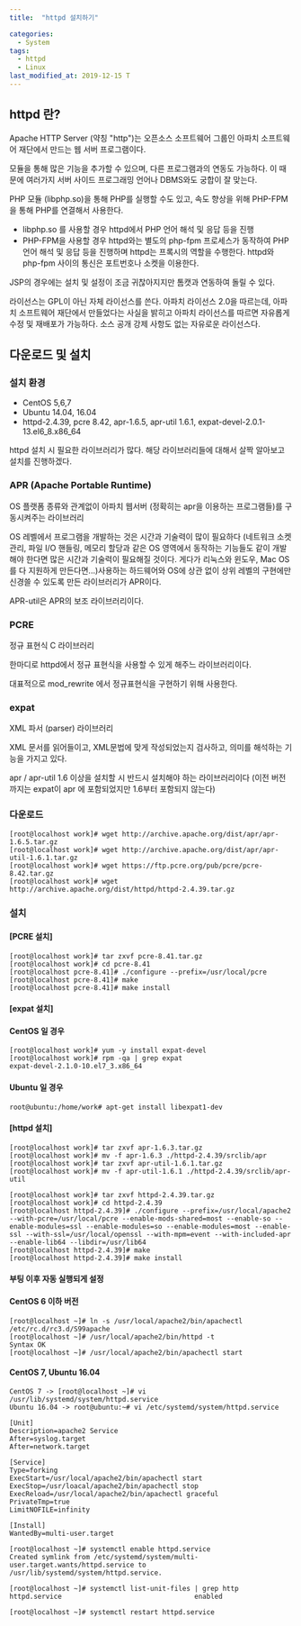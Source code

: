 ```yaml
---
title:  "httpd 설치하기"

categories:
  - System
tags:
  - httpd
  - Linux
last_modified_at: 2019-12-15 T
---
```


## httpd 란?

Apache HTTP Server (약칭 "http")는 오픈소스 소프트웨어 그룹인 아파치 소프트웨어 재단에서 만드는 웹 서버 프로그램이다.

모듈을 통해 많은 기능을 추가할 수 있으며, 다른 프로그램과의 연동도 가능하다. 이 때문에 여러가지 서버 사이드 프로그래밍 언어나 DBMS와도 궁합이 잘 맞는다.

PHP 모듈 (libphp.so)을 통해 PHP를 실행할 수도 있고, 속도 향상을 위해 PHP-FPM을 통해 PHP를 연결해서 사용한다.
- libphp.so 를 사용할 경우 httpd에서 PHP 언어 해석 및 응답 등을 진행
- PHP-FPM을 사용할 경우 httpd와는 별도의 php-fpm 프로세스가 동작하여 PHP 언어 해석 및 응답 등을 진행하며 httpd는 프록시의 역할을 수행한다. httpd와 php-fpm 사이의 통신은 포트번호나 소켓을 이용한다.

JSP의 경우에는 설치 및 설정이 조금 귀찮아지지만 톰캣과 연동하여 돌릴 수 있다.

라이선스는 GPL이 아닌 자체 라이선스를 쓴다. 아파치 라이선스 2.0을 따르는데, 아파치 소프트웨어 재단에서 만들었다는 사실을 밝히고 아파치 라이선스를 따르면 자유롭게 수정 및 재배포가 가능하다. 소스 공개 강제 사항도 없는 자유로운 라이선스다.

## 다운로드 및 설치

### 설치 환경

- CentOS 5,6,7
- Ubuntu 14.04, 16.04
- httpd-2.4.39, pcre 8.42, apr-1.6.5, apr-util 1.6.1, expat-devel-2.0.1-13.el6_8.x86_64

httpd 설치 시 필요한 라이브러리가 많다. 해당 라이브러리들에 대해서 살짝 알아보고 설치를 진행하겠다.

### APR (Apache Portable Runtime) 

OS 플랫폼 종류와 관계없이 아파치 웹서버 (정확히는 apr을 이용하는 프로그램들)를 구동시켜주는 라이브러리

OS 레벨에서 프로그램을 개발하는 것은 시간과 기술력이 많이 필요하다 (네트워크 소켓 관리, 파일 I/O 핸들링, 메모리 할당과 같은 OS 영역에서 동작하는 기능들도 같이 개발해야 한다면 많은 시간과 기술력이 필요해질 것이다. 게다가 리눅스와 윈도우, Mac OS를 다 지원하게 만든다면...)사용하는 하드웨어와 OS에 상관 없이 상위 레벨의 구현에만 신경쓸 수 있도록 만든 라이브러리가 APR이다. 

APR-util은 APR의 보조 라이브러리이다.

### PCRE

정규 표현식 C 라이브러리

한마디로 httpd에서 정규 표현식을 사용할 수 있게 해주느 라이브러리이다.

대표적으로 mod_rewrite 에서 정규표현식을 구현하기 위해 사용한다.

### expat

XML 파서 (parser) 라이브러리

XML 문서를 읽어들이고, XML문법에 맞게 작성되었는지 검사하고, 의미를 해석하는 기능을 가지고 있다.

apr / apr-util 1.6 이상을 설치할 시 반드시 설치해야 하는 라이브러리이다 (이전 버전까지는 expat이 apr 에 포함되었지만 1.6부터 포함되지 않는다)


### 다운로드

```
[root@localhost work]# wget http://archive.apache.org/dist/apr/apr-1.6.5.tar.gz
[root@localhost work]# wget http://archive.apache.org/dist/apr/apr-util-1.6.1.tar.gz
[root@localhost work]# wget https://ftp.pcre.org/pub/pcre/pcre-8.42.tar.gz
[root@localhost work]# wget http://archive.apache.org/dist/httpd/httpd-2.4.39.tar.gz
```

### 설치

#### [PCRE 설치]
```
[root@localhost work]# tar zxvf pcre-8.41.tar.gz
[root@localhost work]# cd pcre-8.41
[root@localhost pcre-8.41]# ./configure --prefix=/usr/local/pcre
[root@localhost pcre-8.41]# make
[root@localhost pcre-8.41]# make install
```

#### [expat 설치]

#### CentOS 일 경우
```
[root@localhost work]# yum -y install expat-devel
[root@localhost work]# rpm -qa | grep expat
expat-devel-2.1.0-10.el7_3.x86_64
```

#### Ubuntu 일 경우
```
root@ubuntu:/home/work# apt-get install libexpat1-dev
```


#### [httpd 설치]
```
[root@localhost work]# tar zxvf apr-1.6.3.tar.gz
[root@localhost work]# mv -f apr-1.6.3 ./httpd-2.4.39/srclib/apr
[root@localhost work]# tar zxvf apr-util-1.6.1.tar.gz
[root@localhost work]# mv -f apr-util-1.6.1 ./httpd-2.4.39/srclib/apr-util

[root@localhost work]# tar zxvf httpd-2.4.39.tar.gz
[root@localhost work]# cd httpd-2.4.39
[root@localhost httpd-2.4.39]# ./configure --prefix=/usr/local/apache2 --with-pcre=/usr/local/pcre --enable-mods-shared=most --enable-so --enable-modules=ssl --enable-modules=so --enable-modules=most --enable-ssl --with-ssl=/usr/local/openssl --with-mpm=event --with-included-apr --enable-lib64 --libdir=/usr/lib64
[root@localhost httpd-2.4.39]# make
[root@localhost httpd-2.4.39]# make install
```

#### 부팅 이후 자동 실행되게 설정
#### CentOS 6 이하 버전
```
[root@localhost ~]# ln -s /usr/local/apache2/bin/apachectl /etc/rc.d/rc3.d/S99apache
[root@localhost ~]# /usr/local/apache2/bin/httpd -t
Syntax OK
[root@localhost ~]# /usr/local/apache2/bin/apachectl start
```
#### CentOS 7, Ubuntu 16.04
```
CentOS 7 -> [root@localhost ~]# vi /usr/lib/systemd/system/httpd.service
Ubuntu 16.04 -> root@ubuntu:~# vi /etc/systemd/system/httpd.service

[Unit]
Description=apache2 Service
After=syslog.target
After=network.target

[Service]
Type=forking
ExecStart=/usr/local/apache2/bin/apachectl start
ExecStop=/usr/loacal/apache2/bin/apachectl stop
ExecReload=/usr/local/apache2/bin/apachectl graceful
PrivateTmp=true
LimitNOFILE=infinity

[Install]
WantedBy=multi-user.target

[root@localhost ~]# systemctl enable httpd.service
Created symlink from /etc/systemd/system/multi-user.target.wants/httpd.service to /usr/lib/systemd/system/httpd.service.

[root@localhost ~]# systemctl list-unit-files | grep http
httpd.service                                 enabled

[root@localhost ~]# systemctl restart httpd.service
```
